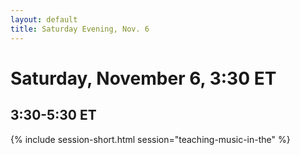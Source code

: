 ```yaml
---
layout: default
title: Saturday Evening, Nov. 6
---
```


# Saturday, November 6, 3:30 ET

## 3:30-5:30 ET
{% include session-short.html session="teaching-music-in-the" %}
